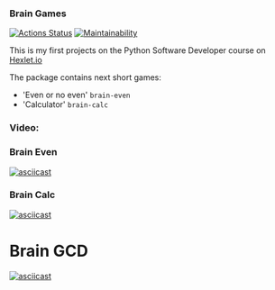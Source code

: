 ### Brain Games
[![Actions Status](https://github.com/BoCXoD-man/python-project-lvl1/workflows/hexlet-check/badge.svg)](https://github.com/BoCXoD-man/python-project-lvl1/actions)
[![Maintainability](https://api.codeclimate.com/v1/badges/2d4fc41fd855fa461195/maintainability)](https://codeclimate.com/github/BoCXoD-man/python-project-lvl1/maintainability)


This is my first projects on the Python Software Developer course on [Hexlet.io](https://ru.hexlet.io)

The package contains next short games:

- 'Even or no even' `brain-even`
- 'Calculator' `brain-calc`

### Video:

### Brain Even

[![asciicast](https://asciinema.org/a/BXFe8Lh6sxdxBZYLCDXxMdvsE.svg)](https://asciinema.org/a/BXFe8Lh6sxdxBZYLCDXxMdvsE)
### Brain Calc

[![asciicast](https://asciinema.org/a/hu1DSMyiponyxxowGFPH03MWf.svg)](https://asciinema.org/a/hu1DSMyiponyxxowGFPH03MWf)

# Brain GCD
[![asciicast](https://asciinema.org/a/Bidz26LJRThyYobkkhyLdWqMW.svg)](https://asciinema.org/a/Bidz26LJRThyYobkkhyLdWqMW)
